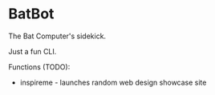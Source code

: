 # BatBot
The Bat Computer's sidekick.

Just a fun CLI.

Functions (TODO):
* inspireme - launches random web design showcase site